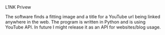 L1NK Privew

The software finds a fitting image and a title for a YouTube url being linked anywhere in the web. The program is written in Python and
is using YouTube API. In future I might release it as an API for websites/blog usage.
